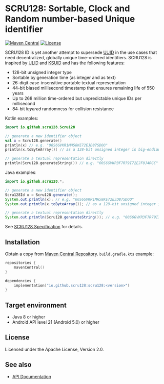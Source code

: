 # SCRU128: Sortable, Clock and Random number-based Unique identifier

[![Maven Central](https://img.shields.io/maven-central/v/io.github.scru128/scru128)](https://search.maven.org/artifact/io.github.scru128/scru128)
[![License](https://img.shields.io/github/license/scru128/java)](https://github.com/scru128/java/blob/main/LICENSE)

SCRU128 ID is yet another attempt to supersede [UUID] in the use cases that need
decentralized, globally unique time-ordered identifiers. SCRU128 is inspired by
[ULID] and [KSUID] and has the following features:

- 128-bit unsigned integer type
- Sortable by generation time (as integer and as text)
- 26-digit case-insensitive portable textual representation
- 44-bit biased millisecond timestamp that ensures remaining life of 550 years
- Up to 268 million time-ordered but unpredictable unique IDs per millisecond
- 84-bit _layered_ randomness for collision resistance

Kotlin examples:

```kotlin
import io.github.scru128.Scru128

// generate a new identifier object
val x = Scru128.generate()
println(x) // e.g. "00S6GVKR1MH58KE72EJD87SDOO"
println(x.toByteArray()) // as a 128-bit unsigned integer in big-endian byte array

// generate a textual representation directly
println(Scru128.generateString()) // e.g. "00S6GVKR3F7R79I72EJF0J4RGC"
```

Java examples:

```java
import io.github.scru128.*;

// generate a new identifier object
Scru128Id x = Scru128.generate();
System.out.println(x); // e.g. "00S6GVKR1MH58KE72EJD87SDOO"
System.out.println(x.toByteArray()); // as a 128-bit unsigned integer in big-endian byte array

// generate a textual representation directly
System.out.println(Scru128.generateString()); // e.g. "00S6GVKR3F7R79I72EJF0J4RGC"
```

See [SCRU128 Specification] for details.

[uuid]: https://en.wikipedia.org/wiki/Universally_unique_identifier
[ulid]: https://github.com/ulid/spec
[ksuid]: https://github.com/segmentio/ksuid
[scru128 specification]: https://github.com/scru128/spec

## Installation

Obtain a copy from [Maven Central Repository]. `build.gradle.kts` example:

```kotlin
repositories {
    mavenCentral()
}

dependencies {
    implementation("io.github.scru128:scru128:<version>")
}
```

[maven central repository]: https://search.maven.org/artifact/io.github.scru128/scru128

## Target environment

- Java 8 or higher
- Android API level 21 (Android 5.0) or higher

## License

Licensed under the Apache License, Version 2.0.

## See also

- [API Documentation](https://scru128.github.io/java/docs/)
